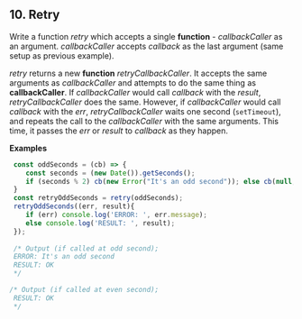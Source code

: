 ## 10. Retry 

Write a function _retry_ which accepts a single __function__ - _callbackCaller_ as an argument.  _callbackCaller_ accepts _callback_ as the last argument (same setup as previous example).

_retry_ returns a new __function__ _retryCallbackCaller_. It accepts the same arguments as _callbackCaller_ and attempts to do the same thing as  __callbackCaller__. If _callbackCaller_ would call _callback_ with the _result_, _retryCallbackCaller_ does the same. However, if _callbackCaller_ would call _callback_ with the _err_, _retryCallbackCaller_ waits one second (`setTimeout`), and repeats the call to the _callbackCaller_ with the same arguments. This time, it passes the _err_ or _result_ to _callback_ as they happen.


__Examples__

```Javascript
 const oddSeconds = (cb) => {
    const seconds = (new Date()).getSeconds();
    if (seconds % 2) cb(new Error("It's an odd second")); else cb(null, 'OK');
 }
 const retryOddSeconds = retry(oddSeconds);
 retryOddSeconds((err, result){
    if (err) console.log('ERROR: ', err.message);
    else console.log('RESULT: ', result);
 });
 
 /* Output (if called at odd second);
 ERROR: It's an odd second
 RESULT: OK
 */

/* Output (if called at even second);
 RESULT: OK
 */

```
